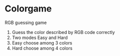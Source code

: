 # Colorgame
RGB guessing game

1) Guess the color described by RGB code correctly
2) Two modes Easy and Hard
3) Easy choose among 3 colors
4) Hard choose among 4 colors
